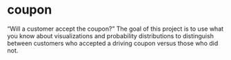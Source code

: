 # coupon
“Will a customer accept the coupon?” The goal of this project is to use what you know about visualizations and probability distributions to distinguish between customers who accepted a driving coupon versus those who did not.
